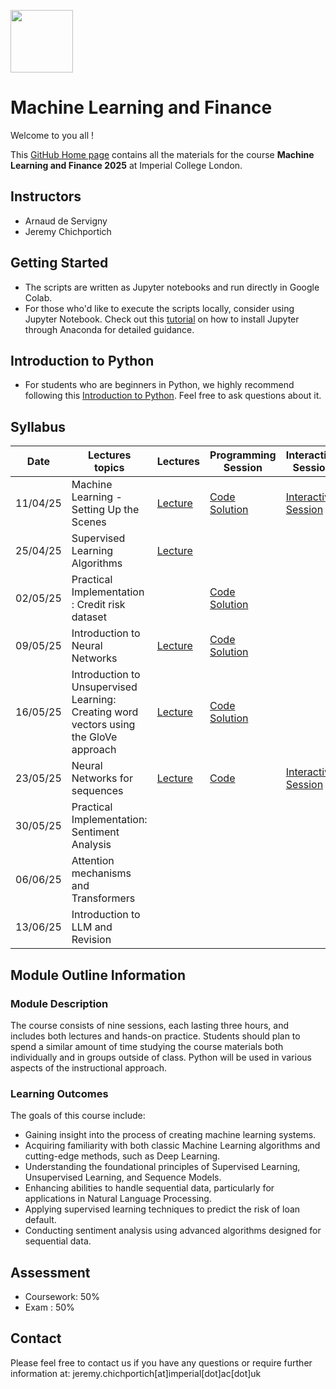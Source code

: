 
<img src="https://drive.google.com/uc?export=view&id=1gmxxmwCR1WXK0IYtNqvE4QXFleznWqQO" height="100"/>  <h1>Machine Learning and Finance </h1>

Welcome to you all !

This [GitHub Home page](https://github.com/Jandsy/ml_finance_imperial) contains all the materials for the course **Machine Learning and Finance 2025** at Imperial College London.

## Instructors
* Arnaud de Servigny
* Jeremy Chichportich

## Getting Started

* The scripts are written as Jupyter notebooks and run directly in Google Colab.
* For those who'd like to execute the scripts locally, consider using Jupyter Notebook. Check out this [tutorial](https://test-jupyter.readthedocs.io/en/latest/install.html) on how to install Jupyter through Anaconda for detailed guidance.

## Introduction to Python
* For students who are beginners in Python, we highly recommend following this [Introduction to Python](Additional_Materials/Programming_Session_0.ipynb). Feel free to ask questions about it. 

## Syllabus 

| Date    |  Lectures topics  | Lectures | Programming Session | Interactive Session |Quiz | Additional Reading |
|----------| ----------- | ----------- |  ----------- | ----------- | ----------- | ----------- | 
| 11/04/25 |  Machine Learning - Setting Up the Scenes |[Lecture](Lecture_1.pdf)|[Code](Programming_Sessions/Programming_session_1/Programming_session_1.ipynb "Session_1") [Solution](Programming_Sessions/Programming_session_1/Corrected_Programming_session_1.ipynb) |[Interactive Session](https://forms.gle/VgF2zdDqg3fSm3MJ8)  |[Quiz](https://forms.gle/jMMGmwztNHL3Lfkf6) |  |
| 25/04/25 |  Supervised Learning Algorithms| [Lecture](Lecture_2.pdf) | | |[Quiz](https://forms.gle/PnrNBsT89ZGtT1Ub7) |
| 02/05/25 |  Practical Implementation : Credit risk dataset | |[Code](Programming_Sessions/Programming_Session_2/Programming_Session_2.ipynb "Session_2") [Solution](Programming_Sessions/Programming_Session_2/Programming_Session_2_Solution.ipynb "Session 2")| | |
| 09/05/25 |  Introduction to Neural Networks |[Lecture](Lecture_3.pdf) |[Code](Programming_Sessions/Programming_Session_3/Programming_Session_3.ipynb "Session_3") [Solution](Programming_Sessions/Programming_Session_3/Solution_Programming_Session_3.ipynb "Session_3") | |[Quiz](https://forms.gle/qZ4ed21Gozf72462A) |
| 16/05/25 |  Introduction to Unsupervised Learning: Creating word vectors using the GloVe approach |[Lecture](Lecture_5.pdf) | [Code](Programming_Sessions/Programming_Session_4/Programming_Session_4_GLOVE.ipynb "Session_4") [Solution](Programming_Sessions/Programming_Session_4/Correction_Programming_Session_Glove.ipynb "Session_4")| | | |
| 23/05/25 |  Neural Networks for sequences  | [Lecture](Lecture_6.pdf) |[Code](Programming_Sessions/Programming_Session_5/Programming_Session_5.ipynb "Session_5") |[Interactive Session](https://forms.gle/M1DL85zw5VDMysbt5) | | 
| 30/05/25 |  Practical Implementation: Sentiment Analysis| |  | |
| 06/06/25 |  Attention mechanisms and Transformers | | | | |
| 13/06/25 |  Introduction to LLM and Revision | | | | |<br/>


## Module Outline Information

### Module Description
The course consists of nine sessions, each lasting three hours, and includes both lectures and hands-on practice. Students should plan to spend a similar amount of time studying the course materials both individually and in groups outside of class. Python will be used in various aspects of the instructional approach.


### Learning Outcomes 


The goals of this course include:

* Gaining insight into the process of creating machine learning systems.
* Acquiring familiarity with both classic Machine Learning algorithms and cutting-edge methods, such as Deep Learning.
* Understanding the foundational principles of Supervised Learning, Unsupervised Learning, and Sequence Models.
* Enhancing abilities to handle sequential data, particularly for applications in Natural Language Processing.
* Applying supervised learning techniques to predict the risk of loan default.
* Conducting sentiment analysis using advanced algorithms designed for sequential data.


## Assessment 

* Coursework: 50%
* Exam : 50% 


## Contact

Please feel free to contact us if you have any questions or require further information at: jeremy.chichportich[at]imperial[dot]ac[dot]uk

